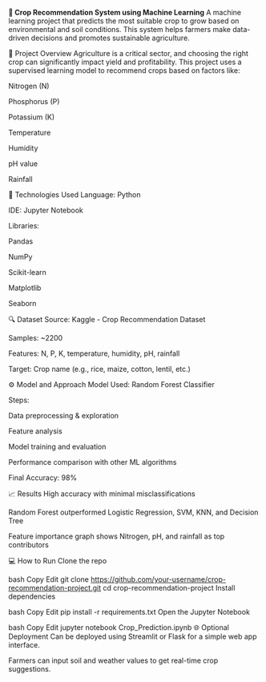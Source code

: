**🌾 Crop Recommendation System using Machine Learning**
A machine learning project that predicts the most suitable crop to grow based on environmental and soil conditions. This system helps farmers make data-driven decisions and promotes sustainable agriculture.

📌 Project Overview
Agriculture is a critical sector, and choosing the right crop can significantly impact yield and profitability. This project uses a supervised learning model to recommend crops based on factors like:

Nitrogen (N)

Phosphorus (P)

Potassium (K)

Temperature

Humidity

pH value

Rainfall

🧠 Technologies Used
Language: Python

IDE: Jupyter Notebook

Libraries:

Pandas

NumPy

Scikit-learn

Matplotlib

Seaborn

🔍 Dataset
Source: Kaggle - Crop Recommendation Dataset

Samples: ~2200

Features: N, P, K, temperature, humidity, pH, rainfall

Target: Crop name (e.g., rice, maize, cotton, lentil, etc.)

⚙️ Model and Approach
Model Used: Random Forest Classifier

Steps:

Data preprocessing & exploration

Feature analysis

Model training and evaluation

Performance comparison with other ML algorithms

Final Accuracy: 98%

📈 Results
High accuracy with minimal misclassifications

Random Forest outperformed Logistic Regression, SVM, KNN, and Decision Tree

Feature importance graph shows Nitrogen, pH, and rainfall as top contributors

💻 How to Run
Clone the repo

bash
Copy
Edit
git clone https://github.com/your-username/crop-recommendation-project.git
cd crop-recommendation-project
Install dependencies

bash
Copy
Edit
pip install -r requirements.txt
Open the Jupyter Notebook

bash
Copy
Edit
jupyter notebook Crop_Prediction.ipynb
🌐 Optional Deployment
Can be deployed using Streamlit or Flask for a simple web app interface.

Farmers can input soil and weather values to get real-time crop suggestions.


